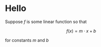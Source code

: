 # Hello

Suppose $f$ is some linear function so that

$$
f(x) = m\cdot x + b
$$

for constants $m$ and $b$

